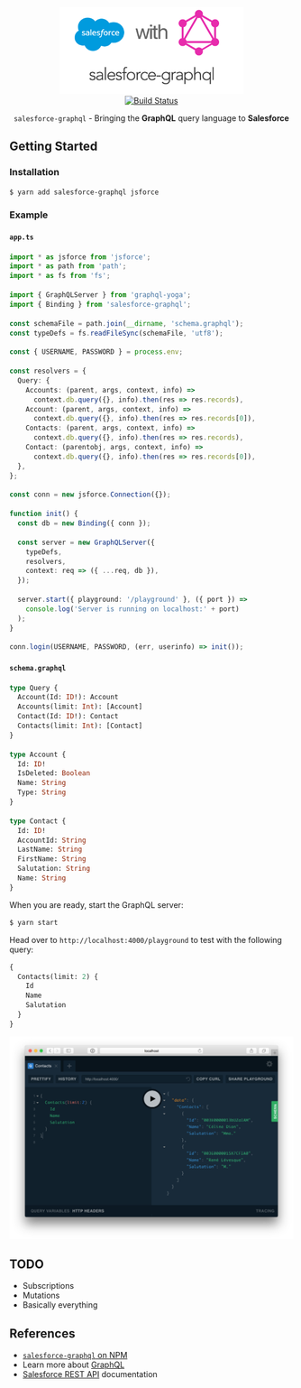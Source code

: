 <p align="center">
  <img src="./assets/title.png" alt="salesforce graphql" width="326">
  <br>
  <a href="https://travis-ci.org/jpmonette/salesforce-graphql"><img src="https://travis-ci.org/jpmonette/salesforce-graphql.svg?branch=master" alt="Build Status"></a>
</p>

<p align="center"><code>salesforce-graphql</code> - Bringing the <strong>GraphQL</strong> query language to <strong>Salesforce</strong></p>

## Getting Started

### Installation

```sh
$ yarn add salesforce-graphql jsforce
```

### Example

#### `app.ts`

```ts
import * as jsforce from 'jsforce';
import * as path from 'path';
import * as fs from 'fs';

import { GraphQLServer } from 'graphql-yoga';
import { Binding } from 'salesforce-graphql';

const schemaFile = path.join(__dirname, 'schema.graphql');
const typeDefs = fs.readFileSync(schemaFile, 'utf8');

const { USERNAME, PASSWORD } = process.env;

const resolvers = {
  Query: {
    Accounts: (parent, args, context, info) =>
      context.db.query({}, info).then(res => res.records),
    Account: (parent, args, context, info) =>
      context.db.query({}, info).then(res => res.records[0]),
    Contacts: (parent, args, context, info) =>
      context.db.query({}, info).then(res => res.records),
    Contact: (parentobj, args, context, info) =>
      context.db.query({}, info).then(res => res.records[0]),
  },
};

const conn = new jsforce.Connection({});

function init() {
  const db = new Binding({ conn });

  const server = new GraphQLServer({
    typeDefs,
    resolvers,
    context: req => ({ ...req, db }),
  });

  server.start({ playground: '/playground' }, ({ port }) =>
    console.log('Server is running on localhost:' + port)
  );
}

conn.login(USERNAME, PASSWORD, (err, userinfo) => init());
```

#### `schema.graphql`

```graphql
type Query {
  Account(Id: ID!): Account
  Accounts(limit: Int): [Account]
  Contact(Id: ID!): Contact
  Contacts(limit: Int): [Contact]
}

type Account {
  Id: ID!
  IsDeleted: Boolean
  Name: String
  Type: String
}

type Contact {
  Id: ID!
  AccountId: String
  LastName: String
  FirstName: String
  Salutation: String
  Name: String
}
```

When you are ready, start the GraphQL server:

```sh
$ yarn start
```

Head over to `http://localhost:4000/playground` to test with the following query:

```graphql
{
  Contacts(limit: 2) {
    Id
    Name
    Salutation
  }
}
```

![Sample Output](assets/output.png)

## TODO

* Subscriptions
* Mutations
* Basically everything

## References

- [`salesforce-graphql` on NPM](https://www.npmjs.com/package/salesforce-graphql)
- Learn more about [GraphQL](http://graphql.org/)
- [Salesforce REST API](https://developer.salesforce.com/docs/atlas.en-us.api_rest.meta/api_rest/intro_what_is_rest_api.htm) documentation